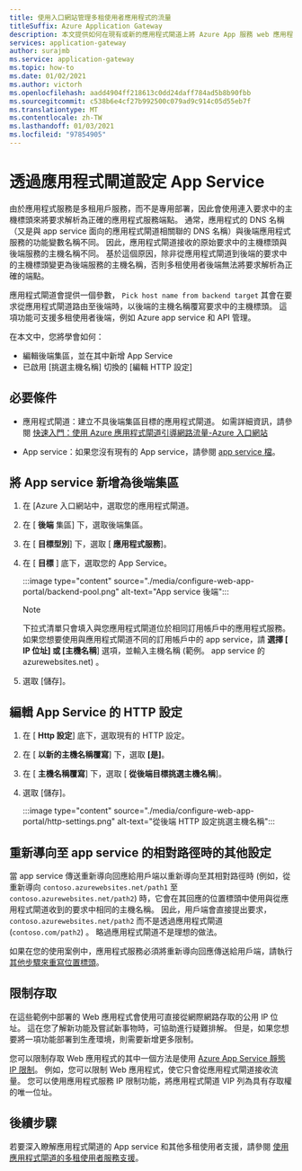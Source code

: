 ```yaml
---
title: 使用入口網站管理多租使用者應用程式的流量
titleSuffix: Azure Application Gateway
description: 本文提供如何在現有或新的應用程式閘道上將 Azure App 服務 web 應用程式設定為後端集區成員的指引。
services: application-gateway
author: surajmb
ms.service: application-gateway
ms.topic: how-to
ms.date: 01/02/2021
ms.author: victorh
ms.openlocfilehash: aadd4904ff218613c0dd24daff784ad5b8b90fbb
ms.sourcegitcommit: c538b6e4cf27b992500c079ad9c914c05d55eb7f
ms.translationtype: MT
ms.contentlocale: zh-TW
ms.lasthandoff: 01/03/2021
ms.locfileid: "97854905"
---
```

# <a name="configure-app-service-with-application-gateway"></a>透過應用程式閘道設定 App Service

由於應用程式服務是多租用戶服務，而不是專用部署，因此會使用連入要求中的主機標頭來將要求解析為正確的應用程式服務端點。 通常，應用程式的 DNS 名稱（又是與 app service 面向的應用程式閘道相關聯的 DNS 名稱）與後端應用程式服務的功能變數名稱不同。 因此，應用程式閘道接收的原始要求中的主機標頭與後端服務的主機名稱不同。 基於這個原因，除非從應用程式閘道到後端的要求中的主機標頭變更為後端服務的主機名稱，否則多租使用者後端無法將要求解析為正確的端點。

應用程式閘道會提供一個參數， `Pick host name from backend target` 其會在要求從應用程式閘道路由至後端時，以後端的主機名稱覆寫要求中的主機標頭。 這項功能可支援多租使用者後端，例如 Azure app service 和 API 管理。 

在本文中，您將學會如何：

- 編輯後端集區，並在其中新增 App Service
- 已啟用 [挑選主機名稱] 切換的 [編輯 HTTP 設定]

## <a name="prerequisites"></a>必要條件

- 應用程式閘道：建立不具後端集區目標的應用程式閘道。 如需詳細資訊，請參閱 [快速入門：使用 Azure 應用程式閘道引導網路流量-Azure 入口網站](quick-create-portal.md)

- App service：如果您沒有現有的 App service，請參閱 [app service 檔](../app-service/index.yml)。

## <a name="add-app-service-as-backend-pool"></a>將 App service 新增為後端集區

1. 在 [Azure 入口網站中，選取您的應用程式閘道。

2. 在 [ **後端** 集區] 下，選取後端集區。

4. 在 [ **目標型別**] 下，選取 [ **應用程式服務**]。

5. 在 [ **目標** ] 底下，選取您的 App Service。

   :::image type="content" source="./media/configure-web-app-portal/backend-pool.png" alt-text="App service 後端":::
   
   > [!NOTE]
   > 下拉式清單只會填入與您應用程式閘道位於相同訂用帳戶中的應用程式服務。 如果您想要使用與應用程式閘道不同的訂用帳戶中的 app service，請 **選擇 [** **IP 位址] 或 [主機名稱**] 選項，並輸入主機名稱 (範例。  app service 的 azurewebsites.net) 。
1. 選取 [儲存]。

## <a name="edit-http-settings-for-app-service"></a>編輯 App Service 的 HTTP 設定

1. 在 [ **Http 設定**] 底下，選取現有的 HTTP 設定。

2. 在 [ **以新的主機名稱覆寫**] 下，選取 **[是]**。
3. 在 [ **主機名稱覆寫**] 下，選取 [ **從後端目標挑選主機名稱**]。
4. 選取 [儲存]。

   :::image type="content" source="./media/configure-web-app-portal/http-settings.png" alt-text="從後端 HTTP 設定挑選主機名稱":::

## <a name="additional-configuration-in-case-of-redirection-to-app-services-relative-path"></a>重新導向至 app service 的相對路徑時的其他設定

當 app service 傳送重新導向回應給用戶端以重新導向至其相對路徑時 (例如，從重新導向 `contoso.azurewebsites.net/path1` 至 `contoso.azurewebsites.net/path2`) 時，它會在其回應的位置標頭中使用與從應用程式閘道收到的要求中相同的主機名稱。 因此，用戶端會直接提出要求， `contoso.azurewebsites.net/path2` 而不是透過應用程式閘道 (`contoso.com/path2`) 。 略過應用程式閘道不是理想的做法。

如果在您的使用案例中，應用程式服務必須將重新導向回應傳送給用戶端，請執行 [其他步驟來重寫位置標頭](./troubleshoot-app-service-redirection-app-service-url.md#sample-configuration)。

## <a name="restrict-access"></a>限制存取

在這些範例中部署的 Web 應用程式會使用可直接從網際網路存取的公用 IP 位址。 這在您了解新功能及嘗試新事物時，可協助進行疑難排解。 但是，如果您想要將一項功能部署到生產環境，則需要新增更多限制。

您可以限制存取 Web 應用程式的其中一個方法是使用 [Azure App Service 靜態 IP 限制](../app-service/app-service-ip-restrictions.md)。 例如，您可以限制 Web 應用程式，使它只會從應用程式閘道接收流量。 您可以使用應用程式服務 IP 限制功能，將應用程式閘道 VIP 列為具有存取權的唯一位址。

## <a name="next-steps"></a>後續步驟

若要深入瞭解應用程式閘道的 App service 和其他多租使用者支援，請參閱 [使用應用程式閘道的多租使用者服務支援](./application-gateway-web-app-overview.md)。
